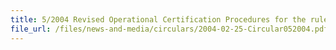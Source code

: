 ```yaml
---
title: 5/2004 Revised Operational Certification Procedures for the rules of origin of the Asean Common Effective Preferential Tariff (CEPT) Scheme for the Asean Free Trade Area (AFTA)
file_url: /files/news-and-media/circulars/2004-02-25-Circular052004.pdf
---
```

